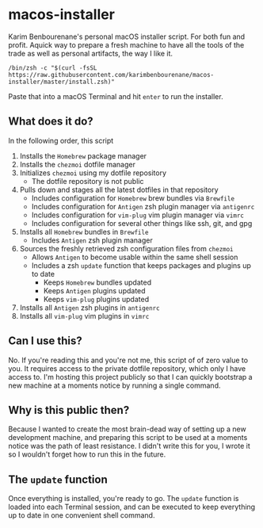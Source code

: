# macos-installer
Karim Benbourenane's personal macOS installer script. For both fun and profit. Aquick way to prepare a fresh machine to have all the tools of the trade as well as personal artifacts, the way I like it.

`/bin/zsh -c "$(curl -fsSL https://raw.githubusercontent.com/karimbenbourenane/macos-installer/master/install.zsh)"`

Paste that into a macOS Terminal and hit `enter` to run the installer.

## What does it do?
In the following order, this script
1. Installs the `Homebrew` package manager
2. Installs the `chezmoi` dotfile manager
3. Initializes `chezmoi` using my dotfile repository
   - The dotfile repository is not public
4. Pulls down and stages all the latest dotfiles in that repository
   - Includes configuration for `Homebrew` brew bundles via `Brewfile`
   - Includes configuration for `Antigen` zsh plugin manager via `antigenrc`
   - Includes configuration for `vim-plug` vim plugin manager via `vimrc`
   - Includes configuration for several other things like ssh, git, and gpg
5. Installs all `Homebrew` bundles in `Brewfile`
   - Includes `Antigen` zsh plugin manager
6. Sources the freshly retrieved zsh configuration files from `chezmoi`
   - Allows `Antigen` to become usable within the same shell session
   - Includes a zsh `update` function that keeps packages and plugins up to date
      - Keeps `Homebrew` bundles updated
      - Keeps `Antigen` plugins updated
      - Keeps `vim-plug` plugins updated
7. Installs all `Antigen` zsh plugins in `antigenrc`
8. Installs all `vim-plug` vim plugins in `vimrc`

## Can I use this?
No. If you're reading this and you're not me, this script of of zero value to you. It requires access to the private dotfile repository, which only I have access to. I'm hosting this project publicly so that I can quickly bootstrap a new machine at a moments notice by running a single command.

## Why is this public then?
Because I wanted to create the most brain-dead way of setting up a new development machine, and preparing this script to be used at a moments notice was the path of least resistance. I didn't write this for you, I wrote it so I wouldn't forget how to run this in the future.

## The `update` function
Once everything is installed, you're ready to go. The `update` function is loaded into each Terminal session, and can be executed to keep everything up to date in one convenient shell command.
